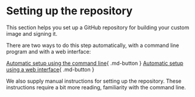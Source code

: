 # Setting up the repository

This section helps you set up a GitHub repository for building your custom image and signing it.

There are two ways to do this step automatically, with a command line program and with a web interface:

[Automatic setup using the command line](/tinker/setup/auto-cli/){ .md-button }
[Automatic setup using a web interface](/tinker/setup/auto-web/){ .md-button }

We also supply manual instructions for setting up the repository. These instructions require a bit more reading, familiarity with the command line.
